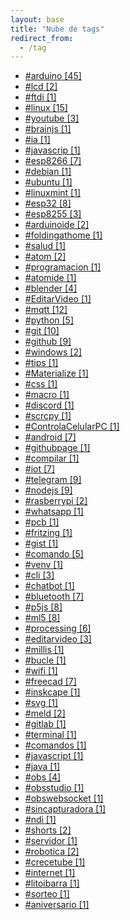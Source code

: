 ```yaml
---
layout: base
title: "Nube de tags"
redirect_from:
  - /tag
---
```


<div class="link-list"><ul>
	<li>
		<a href="/tag/arduino">#arduino [45]</a>
	</li>
	<li>
		<a href="/tag/lcd">#lcd [2]</a>
	</li>
	<li>
		<a href="/tag/ftdi">#ftdi [1]</a>
	</li>
	<li>
		<a href="/tag/linux">#linux [15]</a>
	</li>
	<li>
		<a href="/tag/youtube">#youtube [3]</a>
	</li>
	<li>
		<a href="/tag/brainjs">#brainjs [1]</a>
	</li>
	<li>
		<a href="/tag/ia">#ia [1]</a>
	</li>
	<li>
		<a href="/tag/javascrip">#javascrip [1]</a>
	</li>
	<li>
		<a href="/tag/esp8266">#esp8266 [7]</a>
	</li>
	<li>
		<a href="/tag/debian">#debian [1]</a>
	</li>
	<li>
		<a href="/tag/ubuntu">#ubuntu [1]</a>
	</li>
	<li>
		<a href="/tag/linuxmint">#linuxmint [1]</a>
	</li>
	<li>
		<a href="/tag/esp32">#esp32 [8]</a>
	</li>
	<li>
		<a href="/tag/esp8255">#esp8255 [3]</a>
	</li>
	<li>
		<a href="/tag/arduinoide">#arduinoide [2]</a>
	</li>
	<li>
		<a href="/tag/foldingathome">#foldingathome [1]</a>
	</li>
	<li>
		<a href="/tag/salud">#salud [1]</a>
	</li>
	<li>
		<a href="/tag/atom">#atom [2]</a>
	</li>
	<li>
		<a href="/tag/programacion">#programacion [1]</a>
	</li>
	<li>
		<a href="/tag/atomide">#atomide [1]</a>
	</li>
	<li>
		<a href="/tag/blender">#blender [4]</a>
	</li>
	<li>
		<a href="/tag/EditarVideo">#EditarVideo [1]</a>
	</li>
	<li>
		<a href="/tag/mqtt">#mqtt [12]</a>
	</li>
	<li>
		<a href="/tag/python">#python [5]</a>
	</li>
	<li>
		<a href="/tag/git">#git [10]</a>
	</li>
	<li>
		<a href="/tag/github">#github [9]</a>
	</li>
	<li>
		<a href="/tag/windows">#windows [2]</a>
	</li>
	<li>
		<a href="/tag/tips">#tips [1]</a>
	</li>
	<li>
		<a href="/tag/Materialize">#Materialize [1]</a>
	</li>
	<li>
		<a href="/tag/css">#css [1]</a>
	</li>
	<li>
		<a href="/tag/macro">#macro [1]</a>
	</li>
	<li>
		<a href="/tag/discord">#discord [1]</a>
	</li>
	<li>
		<a href="/tag/scrcpy">#scrcpy [1]</a>
	</li>
	<li>
		<a href="/tag/ControlaCelularPC">#ControlaCelularPC [1]</a>
	</li>
	<li>
		<a href="/tag/android">#android [7]</a>
	</li>
	<li>
		<a href="/tag/githubpage">#githubpage [1]</a>
	</li>
	<li>
		<a href="/tag/compilar">#compilar [1]</a>
	</li>
	<li>
		<a href="/tag/iot">#iot [7]</a>
	</li>
	<li>
		<a href="/tag/telegram">#telegram [9]</a>
	</li>
	<li>
		<a href="/tag/nodejs">#nodejs [9]</a>
	</li>
	<li>
		<a href="/tag/rasberrypi">#rasberrypi [2]</a>
	</li>
	<li>
		<a href="/tag/whatsapp">#whatsapp [1]</a>
	</li>
	<li>
		<a href="/tag/pcb">#pcb [1]</a>
	</li>
	<li>
		<a href="/tag/fritzing">#fritzing [1]</a>
	</li>
	<li>
		<a href="/tag/gist">#gist [1]</a>
	</li>
	<li>
		<a href="/tag/comando">#comando [5]</a>
	</li>
	<li>
		<a href="/tag/venv">#venv [1]</a>
	</li>
	<li>
		<a href="/tag/cli">#cli [3]</a>
	</li>
	<li>
		<a href="/tag/chatbot">#chatbot [1]</a>
	</li>
	<li>
		<a href="/tag/bluetooth">#bluetooth [7]</a>
	</li>
	<li>
		<a href="/tag/p5js">#p5js [8]</a>
	</li>
	<li>
		<a href="/tag/ml5">#ml5 [8]</a>
	</li>
	<li>
		<a href="/tag/processing">#processing [6]</a>
	</li>
	<li>
		<a href="/tag/editarvideo">#editarvideo [3]</a>
	</li>
	<li>
		<a href="/tag/millis">#millis [1]</a>
	</li>
	<li>
		<a href="/tag/bucle">#bucle [1]</a>
	</li>
	<li>
		<a href="/tag/wifi">#wifi [1]</a>
	</li>
	<li>
		<a href="/tag/freecad">#freecad [7]</a>
	</li>
	<li>
		<a href="/tag/inskcape">#inskcape [1]</a>
	</li>
	<li>
		<a href="/tag/svg">#svg [1]</a>
	</li>
	<li>
		<a href="/tag/meld">#meld [2]</a>
	</li>
	<li>
		<a href="/tag/gitlab">#gitlab [1]</a>
	</li>
	<li>
		<a href="/tag/terminal">#terminal [1]</a>
	</li>
	<li>
		<a href="/tag/comandos">#comandos [1]</a>
	</li>
	<li>
		<a href="/tag/javascript">#javascript [1]</a>
	</li>
	<li>
		<a href="/tag/java">#java [1]</a>
	</li>
	<li>
		<a href="/tag/obs">#obs [4]</a>
	</li>
	<li>
		<a href="/tag/obsstudio">#obsstudio [1]</a>
	</li>
	<li>
		<a href="/tag/obswebsocket">#obswebsocket [1]</a>
	</li>
	<li>
		<a href="/tag/sincapturadora">#sincapturadora [1]</a>
	</li>
	<li>
		<a href="/tag/ndi">#ndi [1]</a>
	</li>
	<li>
		<a href="/tag/shorts">#shorts [2]</a>
	</li>
	<li>
		<a href="/tag/servidor">#servidor [1]</a>
	</li>
	<li>
		<a href="/tag/robotica">#robotica [2]</a>
	</li>
	<li>
		<a href="/tag/crecetube">#crecetube [1]</a>
	</li>
	<li>
		<a href="/tag/internet">#internet [1]</a>
	</li>
	<li>
		<a href="/tag/litoibarra">#litoibarra [1]</a>
	</li>
	<li>
		<a href="/tag/sorteo">#sorteo [1]</a>
	</li>
	<li>
		<a href="/tag/aniversario">#aniversario [1]</a>
	</li>
</ul>
</div>